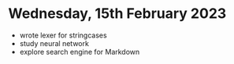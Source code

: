# Wednesday, 15th February 2023

- wrote lexer for stringcases
- study neural network
- explore search engine for Markdown
